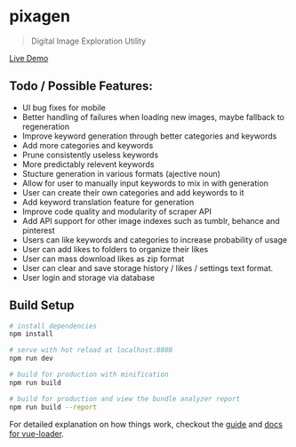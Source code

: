 # pixagen

> Digital Image Exploration Utility

[Live Demo](https://pixagen.app)

## Todo / Possible Features:
* UI bug fixes for mobile
* Better handling of failures when loading new images, maybe fallback to regeneration
* Improve keyword generation through better categories and keywords
* Add more categories and keywords
* Prune consistently useless keywords
* More predictably relevent keywords
* Stucture generation in various formats (ajective noun)
* Allow for user to manually input keywords to mix in with generation
* User can create their own categories and add keywords to it
* Add keyword translation feature for generation
* Improve code quality and modularity of scraper API
* Add API support for other image indexes such as tumblr, behance and pinterest
* Users can like keywords and categories to increase probability of usage
* User can add likes to folders to organize their likes
* User can mass download likes as zip format
* User can clear and save storage history / likes / settings text format.
* User login and storage via database

## Build Setup

``` bash
# install dependencies
npm install

# serve with hot reload at localhost:8080
npm run dev

# build for production with minification
npm run build

# build for production and view the bundle analyzer report
npm run build --report
```

For detailed explanation on how things work, checkout the [guide](http://vuejs-templates.github.io/webpack/) and [docs for vue-loader](http://vuejs.github.io/vue-loader).
